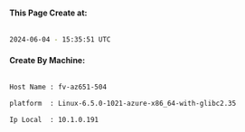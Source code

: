 
   
#### This Page Create at:

```bash

2024-06-04 - 15:35:51 UTC

```

#### Create By Machine:

```bash

Host Name : fv-az651-504

platform  : Linux-6.5.0-1021-azure-x86_64-with-glibc2.35

Ip Local  : 10.1.0.191

```

